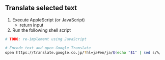 ## Translate selected text

1. Execute AppleScript (or JavaScript)
    - return input
1. Run the following shell script

```bash
# TODO: re-implement using JavaScript

# Encode text and open Google Translate
open https://translate.google.co.jp/?hl=ja#en/ja/$(echo "$1" | sed s/%/%25/g | sed s/+/%2B/g | sed 's/ /+/g' | sed s/’/%E2%80%99/g | sed s/\!/%21/g | sed s/*/%2A/g | sed -e "s/'/%27/g" | sed s/\(/%28/g | sed s/\)/%29/g | sed s/\;/%3B/g | sed s/:/%3A/g | sed s/@/%40/g | sed s/\&/%26/g | sed s/=/%3D/g | sed 's/\$/%24/g' | sed s/,/%2C/g | sed s:/:%2F:g | sed s/?/%3F/g | sed s/#/%23/g | sed 's/\[/%5B/g' | sed 's/\]/%5D/g')
```
